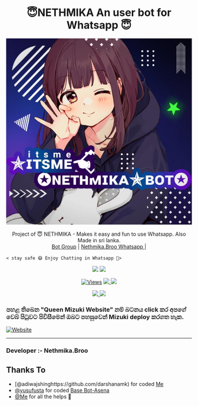 <h1 align="center"><b> 😇NETHMIKA An user bot for Whatsapp 😇</b></h1>

![logo](IMG-20211106-WA0065.jpg)




<p align="center">
    Project of 😇 NETHMIKA - Makes it easy and fun to use Whatsapp. Also  Made in sri lanka.
    <br>
        <a href="https://chat.whatsapp.com/HkqacSRVdDKBEaBX8GRaFs">Bot Group</a> |
        <a href="https://Wa.me/+94799536461">‍Nethmika.Broo Whatsapp </a> |
        
    < stay safe 😷 Enjoy Chatting in Whatsapp 👸>
</p>
<p align="center">
  <a href="https://github.com/darshanamk/Nethmika">
    <img src="https://img.shields.io/docker/pulls/fusuf/whatsasena?style=flat-square"/></a>
  
  </a>
  <a href="https://github.com/darshanamk/Nethmika">
    <img src="https://img.shields.io/docker/image-size/fusuf/whatsasena?style=flat-square">
    
  </a>
</p>

<p align="center">
  <a href="https://github.com/darshanamk/Nethmika">
    <img src="https://hits.seeyoufarm.com/api/count/incr/badge.svg?url=https%3A%2F%2Fgithub.com%2Fxneon2%2FNAUGHTY-HATZU&count_bg=%2379C83D&title_bg=%23555555&icon=gitpod.svg&icon_color=%23E7E7E7&title=Views&edge_flat=false" alt="Views"/></a>
  
  </a>
  <a href="https://github.com/darshanamk/Nethmika">
    <img src="https://img.shields.io/github/forks/xneon2/NAUGHTY-HATZU?label=Fork&style=social">
    
  </a>
  <a href="https://github.com/darshanamk/Nethmika">
    <img src="https://img.shields.io/github/stars/xneon2/NAUGHTY-HATZU?style=social">
  </a>
</p>

<p align="center">
  <a href="https://github.com/darshanamk/Nethmika">
    <img src="https://img.shields.io/github/repo-size/phaticusthiccy/WhatsAsenaDuplicated?color=purple&label=Repo%20Boyutu&style=plastic">

  </a>
  <a href="https://wa.me/94789536461">
    <img src="https://img.shields.io/badge/Contact%20Me%20On%20Whatsapp-Mr%20Nethmika%20-purple&style=plastic">

  </a>
</p>

### පහළ තිබෙන "Queen Mizuki Website" නම් බටනය click කර අපගේ වෙබ් පිටුවට පිවිසීමෙන් ඔබට පහසුවෙන් Mizuki deploy කරගත හැක.

[![Website](https://telegra.ph/file/3aa63bc94120c24b16f5c.jpg)](https://mizuki.cf)


---------------------------------   

###  Developer :- Nethmika.Broo

## Thanks To
- [@adiwajshinghttps://github.com/darshanamk) for coded [Me](https://github.com/darshanamk) 
- [@yusufusta](https://github.com/yusufusta/) for coded [Base Bot-Asena](https://github.com/yusufusta/WhatsAsena) 
- [@Me](https://github.com/darshanamk)  for all the helps 🤝
